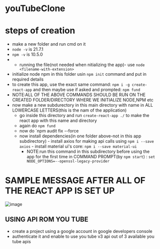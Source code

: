 # youTubeClone

# steps of creation
- make a new folder and run cmd on it
- `node -v` is 21.7.1
- `npm -v` is 10.5.0
- - running the file(not needed when nitializing the app)- use `node <filename-with-extension>`
- initialize node npm in this folder usin `npm init` command and put in required details
- to create this app, use the exact same command: `npm i -g create-react-app` and then maybe use if asked and prompted: `npm fund`
- NOTE:ALL OF THE ABOVE COMMANDS SHOULD BE RUN ON THE CREATED FOLDER/DIRECTORY WHERE WE INITIALIZE NODE,NPM etc
- now make a new subdurectory in this main directory with name in ALL LOWERCASE LETTERS(this is the nam of the application)
    - go inside this directory and run `create-react-app ./` to make the react app with this name and directory
    - again do `npm fund`
    - now do `npm audit fix --force
  - now install dependencies(in one folder above-not in this app subdirectory)
        - install axios for making api calls using `npm i --save axios`
        - install material ui's core: `npm i --save material-ui`
    - NOTE:run this command in this subdirectory before using the app for the first time in COMMAND PROMPT(by `npm start`) : `set NODE_OPTIONS=--openssl-legacy-provider`
 # SAMPLE MESSAGE AFTER ALL OF THE REACT APP IS SET UP
 ![image](https://github.com/ervardaan/youTubeClone/assets/86986617/f96b677b-83ac-4a81-bfd3-0e875ec5fd65)

 ## USING API ROM YOU TUBE
 - create a project using a google account in google developers console
 - authenticate it and enable to use you tube v3 api out of 3 available you tube apis


